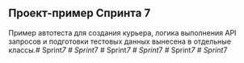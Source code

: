 ## Проект-пример Спринта 7

Пример автотеста для создания курьера,
логика выполнения API запросов и подготовки тестовых данных вынесена в отдельные классы.#   S p r i n t _ 7  
 #   S p r i n t _ 7  
 #   S p r i n t _ 7  
 #   S p r i n t _ 7  
 #   S p r i n t _ 7  
 #   S p r i n t _ 7  
 